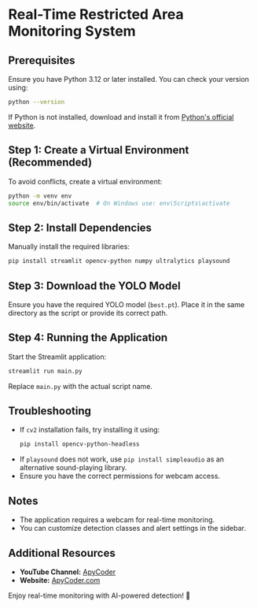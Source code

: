 # Real-Time Restricted Area Monitoring System

## Prerequisites
Ensure you have Python 3.12 or later installed. You can check your version using:
```sh
python --version
```
If Python is not installed, download and install it from [Python's official website](https://www.python.org/downloads/).

## Step 1: Create a Virtual Environment (Recommended)
To avoid conflicts, create a virtual environment:
```sh
python -m venv env
source env/bin/activate  # On Windows use: env\Scripts\activate
```

## Step 2: Install Dependencies
Manually install the required libraries:
```sh
pip install streamlit opencv-python numpy ultralytics playsound
```

## Step 3: Download the YOLO Model
Ensure you have the required YOLO model (`best.pt`). Place it in the same directory as the script or provide its correct path.

## Step 4: Running the Application
Start the Streamlit application:
```sh
streamlit run main.py
```
Replace `main.py` with the actual script name.

## Troubleshooting
- If `cv2` installation fails, try installing it using:
  ```sh
  pip install opencv-python-headless
  ```
- If `playsound` does not work, use `pip install simpleaudio` as an alternative sound-playing library.
- Ensure you have the correct permissions for webcam access.

## Notes
- The application requires a webcam for real-time monitoring.
- You can customize detection classes and alert settings in the sidebar.

## Additional Resources
- **YouTube Channel:** [ApyCoder](https://www.youtube.com/@ApyCoder)
- **Website:** [ApyCoder.com](https://www.apycoder.com)

Enjoy real-time monitoring with AI-powered detection! 🚀

